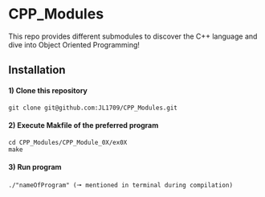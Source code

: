 # CPP_Modules
This repo provides different submodules to discover the C++ language and dive into Object Oriented Programming! 

## Installation

#### 1) Clone this repository 
```
git clone git@github.com:JL1709/CPP_Modules.git
```

#### 2) Execute Makfile of the preferred program
```
cd CPP_Modules/CPP_Module_0X/ex0X
make
```

#### 3)  Run program
```
./"nameOfProgram" (🠖 mentioned in terminal during compilation)
```
